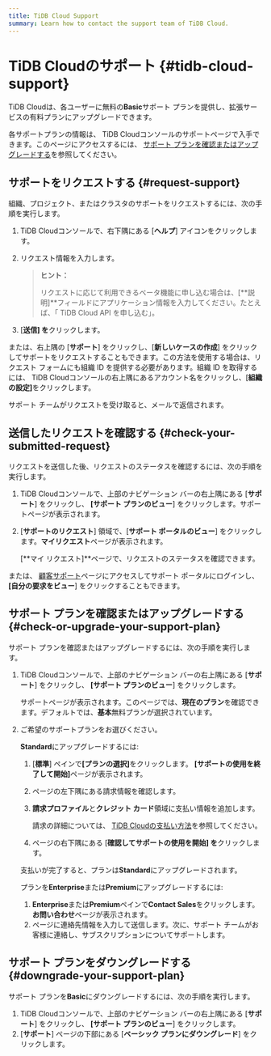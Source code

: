 ```yaml
---
title: TiDB Cloud Support
summary: Learn how to contact the support team of TiDB Cloud.
---
```


# TiDB Cloudのサポート {#tidb-cloud-support}

TiDB Cloudは、各ユーザーに無料の**Basic**サポート プランを提供し、拡張サービスの有料プランにアップグレードできます。

各サポートプランの情報は、 TiDB Cloudコンソールのサポートページで入手できます。このページにアクセスするには、 [サポート プランを確認またはアップグレードする](#check-or-upgrade-your-support-plan)を参照してください。

## サポートをリクエストする {#request-support}

組織、プロジェクト、またはクラスタのサポートをリクエストするには、次の手順を実行します。

1.  TiDB Cloudコンソールで、右下隅にある [**ヘルプ**] アイコンをクリックします。

2.  リクエスト情報を入力します。

    > **ヒント：**
    >
    > リクエストに応じて利用できるベータ機能に申し込む場合は、[**説明]**フィールドにアプリケーション情報を入力してください。たとえば、「 TiDB Cloud API を申し込む」。

3.  [**送信] を**クリックします。

または、右上隅の [**サポート**] をクリックし、[<strong>新しいケースの作成</strong>] をクリックしてサポートをリクエストすることもできます。この方法を使用する場合は、リクエスト フォームにも組織 ID を提供する必要があります。組織 ID を取得するには、 TiDB Cloudコンソールの右上隅にあるアカウント名をクリックし、[<strong>組織の設定]</strong>をクリックします。

サポート チームがリクエストを受け取ると、メールで返信されます。

## 送信したリクエストを確認する {#check-your-submitted-request}

リクエストを送信した後、リクエストのステータスを確認するには、次の手順を実行します。

1.  TiDB Cloudコンソールで、上部のナビゲーション バーの右上隅にある [**サポート**] をクリックし、 <strong>[サポート プランのビュー</strong>] をクリックします。サポートページが表示されます。
2.  [**サポートのリクエスト**] 領域で、[<strong>サポート ポータルのビュー</strong>] をクリックします。<strong>マイリクエスト</strong>ページが表示されます。

    [**マイ リクエスト]**ページで、リクエストのステータスを確認できます。

または、 [顧客サポート](https://support.pingcap.com/hc/en-us)ページにアクセスしてサポート ポータルにログインし、 **[自分の要求をビュー**] をクリックすることもできます。

## サポート プランを確認またはアップグレードする {#check-or-upgrade-your-support-plan}

サポート プランを確認またはアップグレードするには、次の手順を実行します。

1.  TiDB Cloudコンソールで、上部のナビゲーション バーの右上隅にある [**サポート**] をクリックし、 <strong>[サポート プランのビュー</strong>] をクリックします。

    サポートページが表示されます。このページでは、**現在のプラン**を確認できます。デフォルトでは、<strong>基本</strong>無料プランが選択されています。

2.  ご希望のサポートプランをお選びください。

    <SimpleTab>
     <div label="Upgrade to Standard">

    **Standard**にアップグレードするには:

    1.  [**標準**] ペインで<strong>[プランの選択]</strong>をクリックします。 <strong>[サポートの使用を終了して開始]</strong>ページが表示されます。

    2.  ページの左下隅にある請求情報を確認します。

    3.  **請求プロファイル**と<strong>クレジット カード</strong>領域に支払い情報を追加します。

        請求の詳細については、 [TiDB Cloudの支払い方法](/tidb-cloud/tidb-cloud-billing.md#payment-method)を参照してください。

    4.  ページの右下隅にある [**確認してサポートの使用を開始] を**クリックします。

    支払いが完了すると、プランは**Standard**にアップグレードされます。

    </div>
     <div label="Upgrade to Enterprise or Premium">

    プランを**Enterprise**または<strong>Premium</strong>にアップグレードするには:

    1.  **Enterprise**または<strong>Premium</strong>ペインで<strong>Contact Sales</strong>をクリックします。<strong>お問い合わせ</strong>ページが表示されます。
    2.  ページに連絡先情報を入力して送信します。次に、サポート チームがお客様に連絡し、サブスクリプションについてサポートします。

    </div>
     </SimpleTab>

## サポート プランをダウングレードする {#downgrade-your-support-plan}

サポート プランを**Basic**にダウングレードするには、次の手順を実行します。

1.  TiDB Cloudコンソールで、上部のナビゲーション バーの右上隅にある [**サポート**] をクリックし、 <strong>[サポート プランのビュー</strong>] をクリックします。
2.  [**サポート**] ページの下部にある [<strong>ベーシック プランにダウングレード</strong>] をクリックします。
